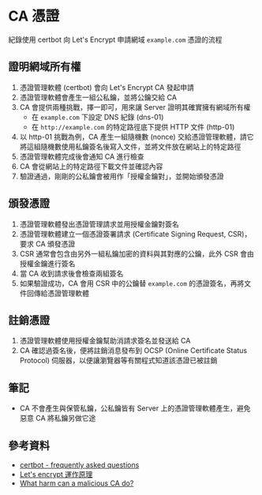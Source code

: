 # CA 憑證

紀錄使用 certbot 向 Let's Encrypt 申請網域 `example.com` 憑證的流程

## 證明網域所有權

1. 憑證管理軟體 (certbot) 會向 Let's Encrypt CA 發起申請
2. 憑證管理軟體會產生一組公私鑰，並將公鑰交給 CA
3. CA 會提供兩種挑戰，擇一即可，用來讓 Server 證明其確實擁有網域所有權
   - 在 `example.com` 下設定 DNS 紀錄 (dns-01)
   - 在 `http://example.com` 的特定路徑底下提供 HTTP 文件 (http-01)
4. 以 http-01 挑戰為例，CA 產生一組隨機數 (nonce) 交給憑證管理軟體，請它將這組隨機數使用私鑰簽名後寫入文件，並將文件放在網站上的特定路徑
5. 憑證管理軟體完成後會通知 CA 進行檢查
6. CA 會從網站上的特定路徑下載文件並確認內容
7. 驗證通過，剛剛的公私鑰會被用作「授權金鑰對」，並開始頒發憑證

## 頒發憑證

1. 憑證管理軟體發出憑證管理請求並用授權金鑰對簽名
2. 憑證管理軟體建立一個憑證簽署請求 (Certificate Signing Request, CSR)，要求 CA 頒發憑證
3. CSR 通常會包含由另外一組私鑰加密的資料與其對應的公鑰，此外 CSR 會由授權金鑰進行簽名
4. 當 CA 收到請求後會檢查兩組簽名
5. 如果驗證成功，CA 會用 CSR 中的公鑰替 `example.com` 的憑證簽名，再將文件回傳給憑證管理軟體

## 註銷憑證

1. 憑證管理軟體使用授權金鑰幫助消請求簽名並發送給 CA
2. CA 確認過簽名後，便將註銷消息發布到 OCSP (Online Certificate Status Protocol) 伺服器，以便讓瀏覽器等有關程式知道該憑證已被註銷

## 筆記

- CA 不會產生與保管私鑰，公私鑰皆有 Server 上的憑證管理軟體產生，避免惡意 CA 將私鑰另做它途

## 參考資料

- [certbot - frequently asked questions](https://certbot.eff.org/faq)
- [Let's encrypt 運作原理](https://letsencrypt.org/zh-tw/how-it-works/)
- [What harm can a malicious CA do?](https://security.stackexchange.com/questions/61730/what-harm-can-a-malicious-ca-do)

